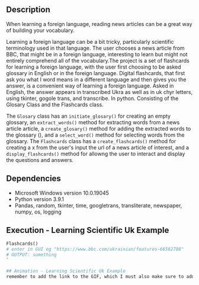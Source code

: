 ## Description 
When learning a foreign language, reading news articles can be a great way of building your vocabulary. 


Learning a foreign language can be a bit tricky, particularly scientific terminology used in that language. The user chooses a news article from BBC, that might be in a foreign language, interesting to learn but might not entirely comprehend all of the vocabulary.The project is a set of flashcards for learning a foreign language, with the user first choosing to be asked glossary in English or in the foreign language. Digital flashcards, that first ask you what I word means in a different language and then gives you the answer, is a convenient way of learning a foreign language. Asked in English, the answer appears in transcribed Ukra as well as in uk chyr letters, using tkinter, gogole trans, and transcribe. In python. Consisting of the Glosary Class and the Flashcards class. 

The `Glosary` class has an `initiate_glosary()` for creating an empty glossary, an `extract_words()` method for extracting words from a news article article, a `create_glosary()` method for adding the extracted words to the glossary (), and a `select_word()` method for selecting words from the glossary. The `Flashcards` class has a `create_flashcards()` method for creating a x from the user's input the url of a news article of interest, and a `display_flashcards()` method for allowng the user to interact and display the questions and answers. 

## Dependencies 
* Microsoft Windows version 10.0.19045
* Python version 3.9.1
* Pandas, random, tkinter, time, googletrans, transliterate, newspaper, numpy, os, logging

## Execution - Learning Scientific Uk Example
```python
Flashcards()
# enter in GUI eg "https://www.bbc.com/ukrainian/features-66562788"
# OUTPUT: something
`

## Animation - Learning Scientific Uk Example
remember to add the link to the GIF, which I must also make sure to add to the repo, see stackoverflow 
